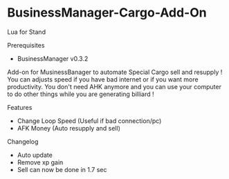 # BusinessManager-Cargo-Add-On
Lua for Stand

Prerequisites 
- BusinessManager v0.3.2

Add-on for MusinessBanager to automate Special Cargo sell and resupply !
You can adjusts speed if you have bad internet or if you want more productivity. You don't need AHK anymore and you can use your computer to do other things while you are generating billiard !

Features
- Change Loop Speed (Useful if bad connection/pc)
- AFK Money (Auto resupply and sell)

Changelog
- Auto update
- Remove xp gain
- Sell can now be done in 1.7 sec
